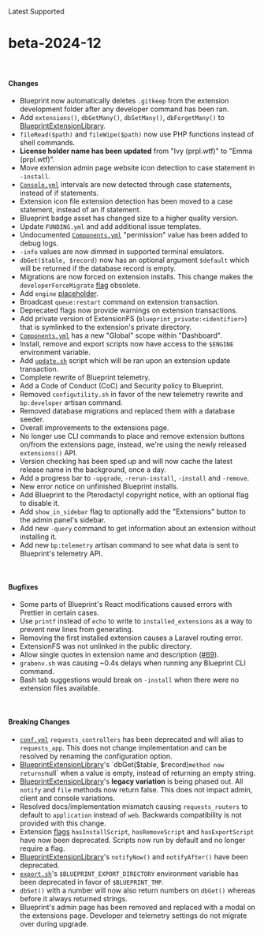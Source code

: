 <span class="badge bg-success-subtle border border-success-subtle text-success-emphasis rounded-pill"><i class="bi bi-check-lg"></i> Latest</span>
<span class="badge bg-primary-subtle border border-primary-subtle text-primary-emphasis rounded-pill"><i class="bi bi-hash"></i> Supported</span>

# beta-2024-12

<br/>

#### Changes

- Blueprint now automatically deletes `.gitkeep` from the extension development folder after any developer command has been ran.
- Add `extensions()`, `dbGetMany()`, `dbSetMany()`, `dbForgetMany()` to [BlueprintExtensionLibrary](?page=documentation/$blueprint).
- `fileRead($path)` and `fileWipe($path)` now use PHP functions instead of shell commands.
- **License holder name has been updated** from "Ivy (prpl.wtf)" to "Emma (prpl.wtf)".
- Move extension admin page website icon detection to case statement in `-install`.
- [`Console.yml`](?page=documentation/consoleyml) intervals are now detected through case statements, instead of if statements.
- Extension icon file extension detection has been moved to a case statement, instead of an if statement.
- Blueprint badge asset has changed size to a higher quality version.
- Update `FUNDING.yml` and add additional issue templates.
- Undocumented [`Components.yml`](?page=documentation/componentsyml) "permission" value has been added to debug logs.
- `-info` values are now dimmed in supported terminal emulators.
- `dbGet($table, $record)` now has an optional argument `$default` which will be returned if the database record is empty.
- Migrations are now forced on extension installs. This change makes the `developerForceMigrate` [flag](?page=documentation/flags) obsolete.
- Add `engine` [placeholder](?page=documentation/placeholders).
- Broadcast `queue:restart` command on extension transaction.
- Deprecated flags now provide warnings on extension transactions.
- Add private version of ExtensionFS (`blueprint_private:<identifier>`) that is symlinked to the extension's private directory.
- [`Components.yml`](?page=documentation/componentsyml) has a new "Global" scope within "Dashboard".
- Install, remove and export scripts now have access to the `$ENGINE` environment variable.
- Add [`update.sh`](?page=documentation/scripts) script which will be ran upon an extension update transaction.
- Complete rewrite of Blueprint telemetry.
- Add a Code of Conduct (CoC) and Security policy to Blueprint.
- Removed `configutility.sh` in favor of the new telemetry rewrite and `bp:developer` artisan command.
- Removed database migrations and replaced them with a database seeder.
- Overall improvements to the extensions page.
- No longer use CLI commands to place and remove extension buttons on/from the extensions page, instead, we're using the newly released `extensions()` API.
- Version checking has been sped up and will now cache the latest release name in the background, once a day.
- Add a progress bar to `-upgrade`, `-rerun-install`, `-install` and `-remove`.
- New error notice on unfinished Blueprint installs.
- Add Blueprint to the Pterodactyl copyright notice, with an optional flag to disable it.
- Add `show_in_sidebar` flag to optionally add the "Extensions" button to the admin panel's sidebar.
- Add new `-query` command to get information about an extension without installing it.
- Add new `bp:telemetry` artisan command to see what data is sent to Blueprint's telemetry API.

<br/>

#### Bugfixes

- Some parts of Blueprint's React modifications caused errors with Prettier in certain cases.
- Use `printf` instead of `echo` to write to `installed_extensions` as a way to prevent new lines from generating.
- Removing the first installed extension causes a Laravel routing error.
- ExtensionFS was not unlinked in the public directory.
- Allow single quotes in extension name and description ([#69](https://github.com/BlueprintFramework/framework/pull/69)).
- `grabenv.sh` was causing ~0.4s delays when running any Blueprint CLI command.
- Bash tab suggestions would break on `-install` when there were no extension files available.

<br/>

#### Breaking Changes

- [`conf.yml`](?page=documentation/confyml) `requests_controllers` has been deprecated and will alias to `requests_app`. This does not change implementation and can be resolved by renaming the configuration option.
- [BlueprintExtensionLibrary](?page=documentation/$blueprint)'s `dbGet($table, $record)` method now returns `null` when a value is empty, instead of returning an empty string.
- [BlueprintExtensionLibrary](?page=documentation/$blueprint)'s **legacy variation** is being phased out. All `notify` and `file` methods now return false. This does not impact admin, client and console variations.
- Resolved docs/implementation mismatch causing `requests_routers` to default to `application` instead of `web`. Backwards compatibility is not provided with this change.
- Extension [flags](?page=documentation/flags) `hasInstallScript`, `hasRemoveScript` and `hasExportScript` have now been deprecated. Scripts now run by default and no longer require a flag.
- [BlueprintExtensionLibrary](?page=documentation/$blueprint)'s `notifyNow()` and `notifyAfter()` have been deprecated.
- [`export.sh`](?page=documentation/scripts)'s `$BLUEPRINT_EXPORT_DIRECTORY` environment variable has been deprecated in favor of `$BLUEPRINT_TMP`.
- `dbSet()` with a number will now also return numbers on `dbGet()` whereas before it always returned strings.
- Blueprint's admin page has been removed and replaced with a modal on the extensions page. Developer and telemetry settings do not migrate over during upgrade.
